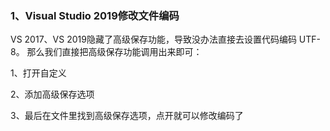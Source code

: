 ### 1、Visual Studio 2019修改文件编码 ###
VS 2017、VS 2019隐藏了高级保存功能，导致没办法直接去设置代码编码 UTF-8。
那么我们直接把高级保存功能调用出来即可：

1、打开自定义

2、添加高级保存选项

3、最后在文件里找到高级保存选项，点开就可以修改编码了